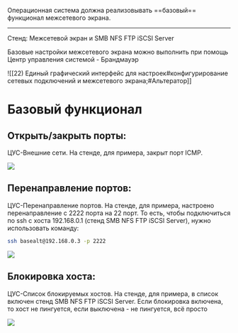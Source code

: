 Операционная система должна реализовывать ==базовый== функционал межсетевого экрана. 

___

Стенд: Межсетевой экран и SMB NFS FTP iSCSI Server

Базовые настройки межсетевого экрана можно выполнить при помощь Центр управления системой - Брандмауэр

![[22) Единый графический интерфейс для настроек#конфигурирование сетевых подключений и межсетевого экрана;#Альтератор]]


# Базовый функционал
## Открыть/закрыть порты:

ЦУС-Внешние сети. На стенде, для примера, закрыт порт ICMP.

![](/public/img/icmp.png)

## Перенаправление портов:

ЦУС-Перенаправление портов. На стенде, для примера, настроено перенаправление с 2222 порта на 22 порт. То есть, чтобы подключиться по ssh с хоста 192.168.0.1 (стенд SMB NFS FTP iSCSI Server), нужно использовать команду:

```bash
ssh basealt@192.168.0.3 -p 2222
```

![](/public/img/ports.png)

## Блокировка хоста:

ЦУС-Список блокируемых хостов. На стенде, для примера, в список включен стенд SMB NFS FTP iSCSI Server.
Если блокировка включена, то хост не пингуется, если выключена - не пингуется, всё просто

![](/public/img/BLOCK.png)